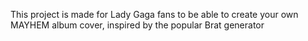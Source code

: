 This project is made for Lady Gaga fans to be able to create your own MAYHEM album cover, inspired by the popular Brat generator